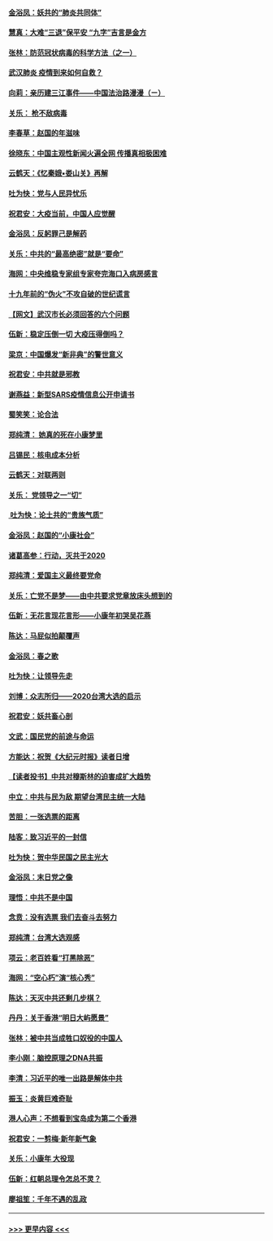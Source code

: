 #### [金浴凤：妖共的“肺炎共同体”](../pages/nsc993/n11829448.md?t=01300431) 
#### [慧真：大难“三退”保平安 “九字”吉言是金方](../pages/nsc993/n11829501.md?t=01300431) 
#### [张林：防范冠状病毒的科学方法（之一）](../pages/nsc993/n11828618.md?t=01300431) 
#### [武汉肺炎 疫情到来如何自救？](../pages/nsc993/n11827632.md?t=01300431) 
#### [向莉：亲历建三江事件——中国法治路漫漫（ㄧ）](../pages/nsc993/n11827190.md?t=01300431) 
#### [关乐： 枪不敌病毒](../pages/nsc993/n11826746.md?t=01300431) 
#### [李春草：赵国的年滋味](../pages/nsc993/n11826321.md?t=01300431) 
#### [徐晓东：中国主观性新闻火遍全网 传播真相极困难](../pages/nsc993/n11826508.md?t=01300431) 
#### [云鹤天：《忆秦娥▪娄山关》再解](../pages/nsc993/n11824682.md?t=01300431) 
#### [吐为快：党与人民异忧乐](../pages/nsc993/n11824660.md?t=01300431) 
#### [祝君安：大疫当前，中国人应觉醒](../pages/nsc993/n11821946.md?t=01300431) 
#### [金浴凤：反躬罪己是解药](../pages/nsc993/n11820280.md?t=01300431) 
#### [关乐：中共的“最高绝密”就是“要命”](../pages/nsc993/n11816946.md?t=01300431) 
#### [海网：中央维稳专家组专家夸完海口入病房感言](../pages/nsc993/n11815138.md?t=01300431) 
#### [十九年前的“伪火”不攻自破的世纪谎言](../pages/nsc993/n11813238.md?t=01300431) 
#### [【网文】武汉市长必须回答的六个问题](../pages/nsc993/n11813848.md?t=01300431) 
#### [伍新：稳定压倒一切 大疫压得倒吗？](../pages/nsc993/n11812634.md?t=01300431) 
#### [梁京：中国爆发“新非典”的警世意义](../pages/nsc993/n11812554.md?t=01300431) 
#### [祝君安：中共就是邪教](../pages/nsc993/n11812431.md?t=01300431) 
#### [谢燕益：新型SARS疫情信息公开申请书](../pages/nsc993/n11808840.md?t=01300431) 
#### [蜀笑笑：论合法](../pages/nsc993/n11808064.md?t=01300431) 
#### [郑纯清： 她真的死在小康梦里](../pages/nsc993/n11806623.md?t=01300431) 
#### [吕锡民：核电成本分析](../pages/nsc993/n11806284.md?t=01300431) 
#### [云鹤天：对联两则](../pages/nsc993/n11805957.md?t=01300431) 
#### [关乐： 党领导之一“切”](../pages/nsc993/n11804505.md?t=01300431) 
#### [ 吐为快：论土共的“贵族气质”](../pages/nsc993/n11804490.md?t=01300431) 
#### [金浴凤：赵国的“小康社会”](../pages/nsc993/n11804452.md?t=01300431) 
#### [诸葛高参：行动，灭共于2020](../pages/nsc993/n11804120.md?t=01300431) 
#### [郑纯清：爱国主义最终要党命](../pages/nsc993/n11802197.md?t=01300431) 
#### [关乐：亡党不是梦——由中共要求党章放床头想到的](../pages/nsc993/n11802156.md?t=01300431) 
#### [伍新：无花言现花言形——小康年初哭吴花燕](../pages/nsc993/n11800044.md?t=01300431) 
#### [陈达：马屁似拍颠覆声](../pages/nsc993/n11800010.md?t=01300431) 
#### [金浴凤：春之歌](../pages/nsc993/n11797687.md?t=01300431) 
#### [吐为快：让领导先走](../pages/nsc993/n11797512.md?t=01300431) 
#### [刘博：众志所归——2020台湾大选的启示](../pages/nsc993/n11796878.md?t=01300431) 
#### [祝君安：妖共畜心剖](../pages/nsc993/n11794273.md?t=01300431) 
#### [文武：国民党的前途与命运](../pages/nsc993/n11794198.md?t=01300431) 
#### [方能达：祝贺《大纪元时报》读者日增](../pages/nsc993/n11793807.md?t=01300431) 
#### [【读者投书】中共对穆斯林的迫害成扩大趋势](../pages/nsc993/n11791371.md?t=01300431) 
#### [中立：中共与民为敌 期望台湾民主统一大陆](../pages/nsc993/n11790392.md?t=01300431) 
#### [苦胆：一张选票的距离](../pages/nsc993/n11788914.md?t=01300431) 
#### [陆客：致习近平的一封信](../pages/nsc993/n11788867.md?t=01300431) 
#### [吐为快：贺中华民国之民主光大](../pages/nsc993/n11788618.md?t=01300431) 
#### [金浴凤：末日党之像](../pages/nsc993/n11787475.md?t=01300431) 
#### [理悟：中共不是中国](../pages/nsc993/n11787463.md?t=01300431) 
#### [念贲：没有选票  我们去奋斗去努力](../pages/nsc993/n11787398.md?t=01300431) 
#### [郑纯清：台湾大选观感](../pages/nsc993/n11786210.md?t=01300431) 
#### [项云：老百姓看“打黑除恶”](../pages/nsc993/n11785398.md?t=01300431) 
#### [海网：“空心朽”演“核心秀”](../pages/nsc993/n11783874.md?t=01300431) 
#### [陈达：天灭中共还剩几步棋？](../pages/nsc993/n11783719.md?t=01300431) 
#### [丹丹：关于香港“明日大屿愿景”](../pages/nsc993/n11783273.md?t=01300431) 
#### [张林：被中共当成牲口奴役的中国人](../pages/nsc993/n11782397.md?t=01300431) 
#### [李小刚：脑控原理之DNA共振](../pages/nsc993/n11780962.md?t=01300431) 
#### [李清：习近平的唯一出路是解体中共](../pages/nsc993/n11780866.md?t=01300431) 
#### [振玉：炎黄巨难奇耻](../pages/nsc993/n11779632.md?t=01300431) 
#### [港人心声：不想看到宝岛成为第二个香港](../pages/nsc993/n11778817.md?t=01300431) 
#### [祝君安：一剪梅‧新年新气象](../pages/nsc993/n11776340.md?t=01300431) 
#### [关乐：小康年 大役现](../pages/nsc993/n11774213.md?t=01300431) 
#### [伍新：红朝总理令怎总不灵？](../pages/nsc993/n11770813.md?t=01300431) 
#### [廖祖笙：千年不遇的乱政](../pages/nsc993/n11770373.md?t=01300431) 

----
#### [ >>> 更早内容 <<< ](../indexes/nsc993-earlier.md)
